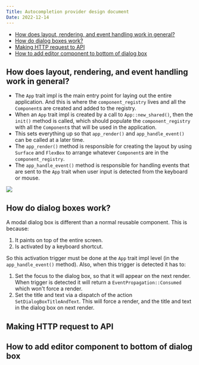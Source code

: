 ```yaml
---
Title: Autocompletion provider design document
Date: 2022-12-14
---
```


<!-- TOC -->

- [How does layout, rendering, and event handling work in general?](#how-does-layout-rendering-and-event-handling-work-in-general)
- [How do dialog boxes work?](#how-do-dialog-boxes-work)
- [Making HTTP request to API](#making-http-request-to-api)
- [How to add editor component to bottom of dialog box](#how-to-add-editor-component-to-bottom-of-dialog-box)

<!-- /TOC -->

## How does layout, rendering, and event handling work in general?
<a id="markdown-how-does-layout%2C-rendering%2C-and-event-handling-work-in-general%3F" name="how-does-layout%2C-rendering%2C-and-event-handling-work-in-general%3F"></a>


- The `App` trait impl is the main entry point for laying out the entire application. And this is
  where the `component_registry` lives and all the `Component`s are created and added to the
  registry.
- When an `App` trait impl is created by a call to `App::new_shared()`, then the `init()` method is
  called, which should populate the `component_registry` with all the `Component`s that will be used
  in the application.
- This sets everything up so that `app_render()` and `app_handle_event()` can be called at a later
  time.
- The `app_render()` method is responsible for creating the layout by using `Surface` and `FlexBox`
  to arrange whatever `Component`s are in the `component_registry`.
- The `app_handle_event()` method is responsible for handling events that are sent to the `App`
  trait when user input is detected from the keyboard or mouse.

![](https://raw.githubusercontent.com/r3bl-org/r3bl_rs_utils/main/docs/memory-architecture.drawio.svg)

## How do dialog boxes work?
<a id="markdown-how-do-dialog-boxes-work%3F" name="how-do-dialog-boxes-work%3F"></a>


A modal dialog box is different than a normal reusable component. This is because:

1. It paints on top of the entire screen.
2. Is activated by a keyboard shortcut.

So this activation trigger must be done at the `App` trait impl level (in the `app_handle_event()`
method). Also, when this trigger is detected it has to:

1. Set the focus to the dialog box, so that it will appear on the next render. When trigger is
   detected it will return a `EventPropagation::Consumed` which won't force a render.
2. Set the title and text via a dispatch of the action `SetDialogBoxTitleAndText`. This will force a
   render, and the title and text in the dialog box on next render.

## Making HTTP request to API
<a id="markdown-making-http-request-to-api" name="making-http-request-to-api"></a>


## How to add editor component to bottom of dialog box
<a id="markdown-how-to-add-editor-component-to-bottom-of-dialog-box" name="how-to-add-editor-component-to-bottom-of-dialog-box"></a>

